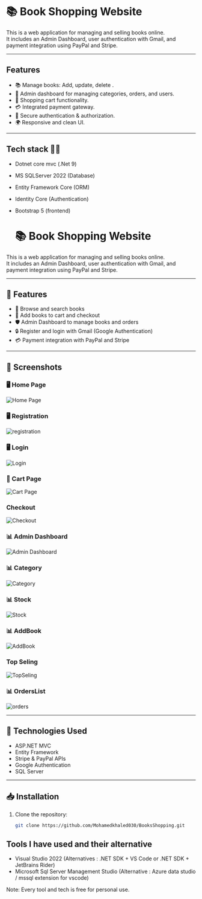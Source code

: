 
# 📚 Book Shopping Website

This is a web application for managing and selling books online.  
It includes an Admin Dashboard, user authentication with Gmail, and payment integration using PayPal and Stripe.

---

## Features
- 📚 Manage books: Add, update, delete .
- 👥 Admin dashboard for managing categories, orders, and users.
- 🛒 Shopping cart functionality.
- 💳 Integrated payment gateway.
- 🔐 Secure authentication & authorization.
- 🌍 Responsive and clean UI.

---

## Tech stack 🧑‍💻

   - Dotnet core mvc (.Net 9)
   - MS SQLServer 2022 (Database)
   - Entity Framework Core (ORM)
   - Identity Core (Authentication)
   - Bootstrap 5 (frontend)


     # 📚 Book Shopping Website

This is a web application for managing and selling books online.  
It includes an Admin Dashboard, user authentication with Gmail, and payment integration using PayPal and Stripe.

---

## 🚀 Features

- 📖 Browse and search books
- 🛒 Add books to cart and checkout
- 🛡️ Admin Dashboard to manage books and orders
- 🔒 Register and login with Gmail (Google Authentication)
- 💳 Payment integration with PayPal and Stripe

---

## 📸 Screenshots

### 🖥️ Home Page
![Home Page](screenshots/1.png)

### 🖥 Registration
![registration](screenshots/2.jpg)

### 🖥 Login
![Login](screenshots/3.jpg)

### 🛒 Cart Page
![Cart Page](screenshots/4.png)

###  Checkout
![Checkout](screenshots/5.jpg)

### 📊 Admin Dashboard
![Admin Dashboard](screenshots/6.png)

### 📊 Category
![Category](screenshots/7.png)

### 📊 Stock
![Stock](screenshots/8.png)

### 📊 AddBook
![AddBook](screenshots/9.png)

###  Top Seling
![TopSeling](screenshots/10.jpg)

### 📊 OrdersList
![orders](screenshots/11.png)

---


## 🔧 Technologies Used

- ASP.NET MVC
- Entity Framework
- Stripe & PayPal APIs
- Google Authentication
- SQL Server

---

## 📥 Installation

1. Clone the repository:
   ```bash
   git clone https://github.com/Mohamedkhaled030/BooksShopping.git


## Tools I have used and their alternative

- Visual Studio 2022 (Alternatives : .NET SDK + VS Code or .NET SDK + JetBrains Rider)
- Microsoft Sql Server Management Studio (Alternative : Azure data studio / mssql extension for vscode)

Note: Every tool and tech is free for personal use. 
